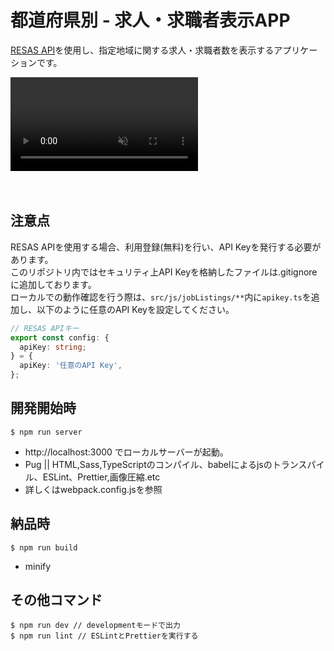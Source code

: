 # 都道府県別 - 求人・求職者表示APP
[RESAS API](https://opendata.resas-portal.go.jp/ "RESAS API")を使用し、指定地域に関する求人・求職者数を表示するアプリケーションです。

<div><video controls src="https://kt-media.blog/wp-content/uploads/2022/11/joblistingsapp.mp4"autoplay loop muted playsinline></video></div>
<br>
<br>

## 注意点
RESAS APIを使用する場合、利用登録(無料)を行い、API Keyを発行する必要があります。  
このリポジトリ内ではセキュリティ上API Keyを格納したファイルは.gitignoreに追加しております。  
ローカルでの動作確認を行う際は、`src/js/jobListings/**`内に`apikey.ts`を追加し、以下のように任意のAPI Keyを設定してください。
```typescript:src/js/jobListings/apikey.ts
// RESAS APIキー
export const config: {
  apiKey: string;
} = {
  apiKey: '任意のAPI Key',
};
```

## 開発開始時
```
$ npm run server
```
- http://localhost:3000 でローカルサーバーが起動。
- Pug || HTML,Sass,TypeScriptのコンパイル、babelによるjsのトランスパイル、ESLint、Prettier,画像圧縮.etc
- 詳しくはwebpack.config.jsを参照

## 納品時

```
$ npm run build
```
- minify

## その他コマンド
```
$ npm run dev // developmentモードで出力
$ npm run lint // ESLintとPrettierを実行する
```